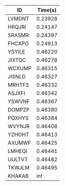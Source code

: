 |ID|Time(s)|
|-|-|
|LVMDNT|0.23928|
|HRQJRI|0.24147|
|SRASMR|0.24397|
|FHCXPO|0.24913|
|YSYILE|0.46220|
|JIXTQC|0.46278|
|WCXUMP|0.46315|
|JISNLD|0.46327|
|MRHTFS|0.46332|
|ASJXFI|0.46342|
|YSWVNF|0.46367|
|DOMPZP|0.46380|
|PQXHYS|0.46384|
|WVYNJR|0.46408|
|YZHOHT|0.46413|
|AXUMWF|0.46425|
|LMHEQI|0.46441|
|UULTVT|0.46482|
|TKWJLM|0.46495|
|KHAKAB|inf|
